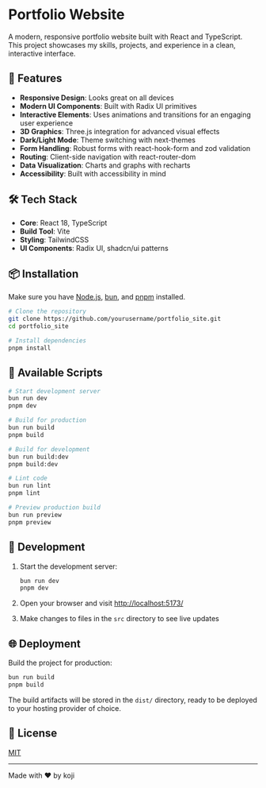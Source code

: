 # Portfolio Website

A modern, responsive portfolio website built with React and TypeScript. This project showcases my skills, projects, and experience in a clean, interactive interface.

## 🚀 Features

- **Responsive Design**: Looks great on all devices
- **Modern UI Components**: Built with Radix UI primitives
- **Interactive Elements**: Uses animations and transitions for an engaging user experience
- **3D Graphics**: Three.js integration for advanced visual effects
- **Dark/Light Mode**: Theme switching with next-themes
- **Form Handling**: Robust forms with react-hook-form and zod validation
- **Routing**: Client-side navigation with react-router-dom
- **Data Visualization**: Charts and graphs with recharts
- **Accessibility**: Built with accessibility in mind

## 🛠️ Tech Stack

- **Core**: React 18, TypeScript
- **Build Tool**: Vite
- **Styling**: TailwindCSS
- **UI Components**: Radix UI, shadcn/ui patterns


## 📦 Installation

Make sure you have [Node.js](https://nodejs.org/), [bun](https://bun.com/), and [pnpm](https://pnpm.io/) installed.

```bash
# Clone the repository
git clone https://github.com/yourusername/portfolio_site.git
cd portfolio_site

# Install dependencies
pnpm install
```

## 🧰 Available Scripts

```bash
# Start development server
bun run dev
pnpm dev

# Build for production
bun run build
pnpm build

# Build for development
bun run build:dev
pnpm build:dev

# Lint code
bun run lint
pnpm lint

# Preview production build
bun run preview
pnpm preview
```

## 🚧 Development

1. Start the development server:
   ```bash
   bun run dev
   pnpm dev
   ```

2. Open your browser and visit [http://localhost:5173/](http://localhost:5173/)

3. Make changes to files in the `src` directory to see live updates

## 🌐 Deployment

Build the project for production:

```bash
bun run build
pnpm build
```

The build artifacts will be stored in the `dist/` directory, ready to be deployed to your hosting provider of choice.

## 📝 License

[MIT](LICENSE)

---

Made with ❤️ by koji
